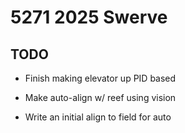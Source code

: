 # 5271 2025 Swerve

## TODO

* Finish making elevator up PID based

* Make auto-align w/ reef using vision

* Write an initial align to field for auto